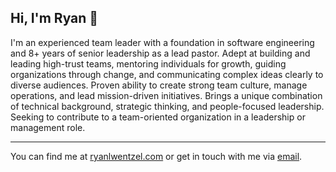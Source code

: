 ## Hi, I'm Ryan 👋

I'm an experienced team leader with a foundation in software engineering and 8+ years of senior leadership as a lead pastor. Adept at building and leading high-trust teams, mentoring individuals for growth, guiding organizations through change, and communicating complex ideas clearly to diverse audiences. Proven ability to create strong team culture, manage operations, and lead mission-driven initiatives. Brings a unique combination of technical background, strategic thinking, and people-focused leadership. Seeking to contribute to a team-oriented organization in a leadership or management role.

---
You can find me at [ryanlwentzel.com](https://ryanlwentzel.com/) or get in touch with me via [email](mailto:hi@ryanlwentzel.com).

<!--
**ryanwentzel/ryanwentzel** is a ✨ _special_ ✨ repository because its `README.md` (this file) appears on your GitHub profile.

Here are some ideas to get you started:

- 🔭 I’m currently working on ...
- 🌱 I’m currently learning ...
- 👯 I’m looking to collaborate on ...
- 🤔 I’m looking for help with ...
- 💬 Ask me about ...
- 📫 How to reach me: ...
- 😄 Pronouns: ...
- ⚡ Fun fact: ...
-->
